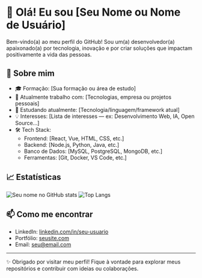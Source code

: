 # 👋 Olá! Eu sou [Seu Nome ou Nome de Usuário]

Bem-vindo(a) ao meu perfil do GitHub! Sou um(a) desenvolvedor(a) apaixonado(a) por tecnologia, inovação e por criar soluções que impactam positivamente a vida das pessoas.

## 🚀 Sobre mim

- 🎓 Formação: [Sua formação ou área de estudo]
- 💼 Atualmente trabalho com: [Tecnologias, empresa ou projetos pessoais]
- 🌱 Estudando atualmente: [Tecnologia/linguagem/framework atual]
- 💡 Interesses: [Lista de interesses — ex: Desenvolvimento Web, IA, Open Source...]
- 🛠️ Tech Stack:
  - Frontend: [React, Vue, HTML, CSS, etc.]
  - Backend: [Node.js, Python, Java, etc.]
  - Banco de Dados: [MySQL, PostgreSQL, MongoDB, etc.]
  - Ferramentas: [Git, Docker, VS Code, etc.]

## 📈 Estatísticas

![Seu nome no GitHub stats](https://github-readme-stats.vercel.app/api?username=SEU_USUARIO&show_icons=true&theme=dracula)
![Top Langs](https://github-readme-stats.vercel.app/api/top-langs/?username=SEU_USUARIO&layout=compact&theme=dracula)

## 📫 Como me encontrar

- LinkedIn: [linkedin.com/in/seu-usuario](https://linkedin.com/in/seu-usuario)
- Portfólio: [seusite.com](https://seusite.com)
- Email: [seu@email.com](mailto:seu@email.com)

---

✨ Obrigado por visitar meu perfil! Fique à vontade para explorar meus repositórios e contribuir com ideias ou colaborações.
